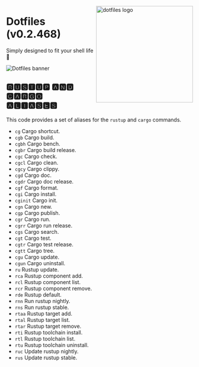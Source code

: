 <!-- markdownlint-disable MD033 MD041 MD043 -->

<img src="https://kura.pro/dotfiles/v2/images/logos/dotfiles.svg"
alt="dotfiles logo" width="261" align="right" />

<!-- markdownlint-enable MD033 MD041 MD043 -->

# Dotfiles (v0.2.468)

Simply designed to fit your shell life 🐚

![Dotfiles banner][banner]

## 🆁🆄🆂🆃🆄🅿 🅰🅽🅳 🅲🅰🆁🅶🅾 🅰🅻🅸🅰🆂🅴🆂

This code provides a set of aliases for the  `rustup`  and  `cargo`
commands.

- `cg` Cargo shortcut.
- `cgb` Cargo build.
- `cgbh` Cargo bench.
- `cgbr` Cargo build release.
- `cgc` Cargo check.
- `cgcl` Cargo clean.
- `cgcy` Cargo clippy.
- `cgd` Cargo doc.
- `cgdr` Cargo doc release.
- `cgf` Cargo format.
- `cgi` Cargo install.
- `cginit` Cargo init.
- `cgn` Cargo new.
- `cgp` Cargo publish.
- `cgr` Cargo run.
- `cgrr` Cargo run release.
- `cgs` Cargo search.
- `cgt` Cargo test.
- `cgtr` Cargo test release.
- `cgtt` Cargo tree.
- `cgu` Cargo update.
- `cgun` Cargo uninstall.
- `ru` Rustup update.
- `rca` Rustup component add.
- `rcl` Rustup component list.
- `rcr` Rustup component remove.
- `rde` Rustup default.
- `rnn` Run rustup nightly.
- `rns` Run rustup stable.
- `rtaa` Rustup target add.
- `rtal` Rustup target list.
- `rtar` Rustup target remove.
- `rti` Rustup toolchain install.
- `rtl` Rustup toolchain list.
- `rtu` Rustup toolchain uninstall.
- `ruc` Update rustup nightly.
- `rus` Update rustup stable.

[banner]: https://kura.pro/dotfiles/v2/images/titles/title-dotfiles.svg
